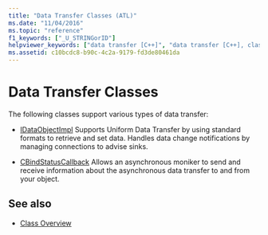 ```yaml
---
title: "Data Transfer Classes (ATL)"
ms.date: "11/04/2016"
ms.topic: "reference"
f1_keywords: ["_U_STRINGorID"]
helpviewer_keywords: ["data transfer [C++]", "data transfer [C++], classes", "data transfer classes [C++]"]
ms.assetid: c10bcdc8-b90c-4c2a-9179-fd3de80461da
---
```

# Data Transfer Classes

The following classes support various types of data transfer:

- [IDataObjectImpl](../atl/reference/idataobjectimpl-class.md) Supports Uniform Data Transfer by using standard formats to retrieve and set data. Handles data change notifications by managing connections to advise sinks.

- [CBindStatusCallback](../atl/reference/cbindstatuscallback-class.md) Allows an asynchronous moniker to send and receive information about the asynchronous data transfer to and from your object.

## See also

- [Class Overview](../atl/atl-class-overview.md)
